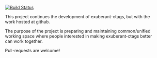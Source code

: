 [![Build Status](https://travis-ci.org/fishman/ctags.svg?branch=master)](https://travis-ci.org/fishman/ctags)

This project continues the development of exuberant-ctags, but with the work
hosted at github.

The purpose of the project is preparing and maintaining common/unified working
space where people interested in making exuberant-ctags better can work
together.

Pull-requests are welcome!
